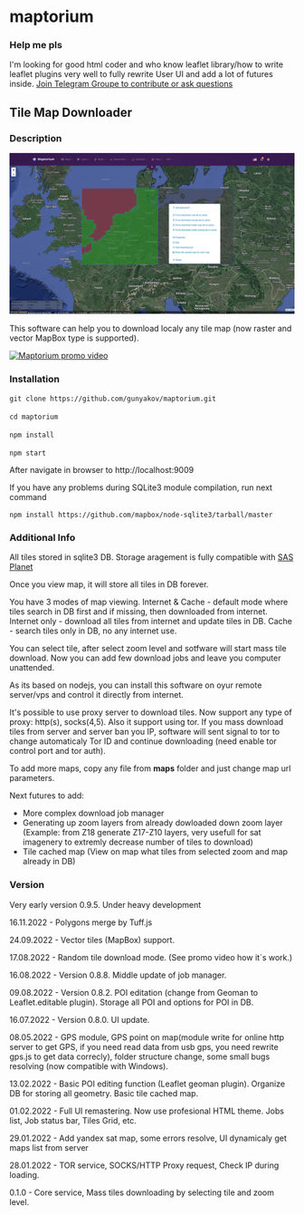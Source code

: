 # maptorium

### Help me pls

I'm looking for good html coder and who know leaflet library/how to write leaflet plugins very well to fully rewrite User UI and add a lot of futures inside. [Join Telegram Groupe to contribute or ask questions](https://t.me/maptorium)

## Tile Map Downloader

### Description

![Main UI](/main.png)

This software can help you to download localy any tile map (now raster and vector MapBox type is supported).

[![Maptorium promo video](http://img.youtube.com/vi/cgqhKeX2Nk4/0.jpg)](https://youtu.be/cgqhKeX2Nk4)

### Installation

```
git clone https://github.com/gunyakov/maptorium.git

cd maptorium

npm install

npm start
```

After navigate in browser to http://localhost:9009

If you have any problems during SQLite3 module compilation, run next command

```
npm install https://github.com/mapbox/node-sqlite3/tarball/master
```

### Additional Info

All tiles stored in sqlite3 DB. Storage aragement is fully compatible with [SAS Planet](https://sasgis.org)

Once you view map, it will store all tiles in DB forever.

You have 3 modes of map viewing. Internet & Cache - default mode where tiles search in DB first and if missing, then downloaded from internet. Internet only - download all tiles from internet and update tiles in DB. Cache - search tiles only in DB, no any internet use.

You can select tile, after select zoom level and sotfware will start mass tile download. Now you can add few download jobs and leave you computer unattended.

As its based on nodejs, you can install this software on oyur remote server/vps and control it directly from internet.

It's possible to use proxy server to download tiles. Now support any type of proxy: http(s), socks(4,5). Also it support using tor. If you mass download tiles from server and server ban you IP, software will sent signal to tor to change automaticaly Tor ID and continue downloading (need enable tor control port and tor auth).

To add more maps, copy any file from **maps** folder and just change map url parameters.

Next futures to add:
- More complex download job manager
- Generating up zoom layers from already dowloaded down zoom layer (Example: from Z18 generate Z17-Z10 layers, very usefull for sat imagenery to extremly decrease number of tiles to download)
- Tile cached map (View on map what tiles from selected zoom and map already in DB)

### Version

Very early version 0.9.5. Under heavy development

16.11.2022 - Polygons merge by Tuff.js

24.09.2022 - Vector tiles (MapBox) support.

17.08.2022 - Random tile download mode. (See promo video how it`s work.)

16.08.2022 - Version 0.8.8. Middle update of job manager.

09.08.2022 - Version 0.8.2. POI editation (change from Geoman to Leaflet.editable plugin). Storage all POI and options for POI in DB.

16.07.2022 - Version 0.8.0. UI update.

08.05.2022 - GPS module, GPS point on map(module write for online http server to get GPS, if you need read data from usb gps, you need rewrite gps.js to get data correcly), folder structure change, some small bugs resolving (now compatible with Windows).

13.02.2022 - Basic POI editing function (Leaflet geoman plugin). Organize DB for storing all geometry. Basic tile cached map.

01.02.2022 - Full UI remastering. Now use profesional HTML theme. Jobs list, Job status bar, Tiles Grid, etc.

29.01.2022 - Add yandex sat map, some errors resolve, UI dynamicaly get maps list from server

28.01.2022 - TOR service, SOCKS/HTTP Proxy request, Check IP during loading.

0.1.0 - Core service, Mass tiles downloading by selecting tile and zoom level.
